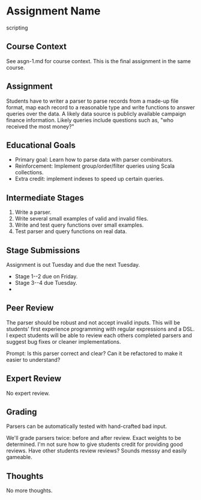 # Assignment Name

scripting

## Course Context

See asgn-1.md for course context. This is the final assignment
in the same course.

## Assignment

Students have to writer a parser to parse records from a made-up file format,
map each record to a reasonable type and write functions to answer queries
over the data. A likely data source is publicly available
campaign finance information. Likely queries include questions such
as, "who received the most money?"

## Educational Goals

- Primary goal: Learn how to parse data with parser combinators.
- Reinforcement: Implement group/order/filter queries using Scala collections.
- Extra credit: implement indexes to speed up certain queries.

## Intermediate Stages

1. Write a parser.
2. Write several small examples of valid and invalid files.
3. Write and test query functions over small examples.
4. Test parser and query functions on real data.

## Stage Submissions

Assignment is out Tuesday and due the next Tuesday.

- Stage 1--2 due on Friday.
- Stage 3--4 due Tuesday.
-
## Peer Review

The parser should be robust and not accept invalid inputs. This will be
students' first experience programming with regular expressions and
a DSL. I expect students will be able to review each others completed
parsers and suggest bug fixes or cleaner implementations.

Prompt: Is this parser correct and clear? Can it be refactored
to make it easier to understand?

## Expert Review

No expert review.

## Grading

Parsers can be automatically tested with hand-crafted bad input.

We'll grade parsers twice: before and after review. Exact weights
to be determined. I'm not sure how to give students credit for
providing good reviews. Have other students review reviews? Sounds
messsy and easily gameable.

## Thoughts

No more thoughts.
